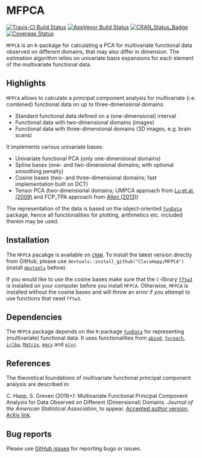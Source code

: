 # MFPCA

[![Travis-CI Build Status](https://travis-ci.org/ClaraHapp/MFPCA.svg?branch=master)](https://travis-ci.org/ClaraHapp/MFPCA) 
[![AppVeyor Build Status](https://ci.appveyor.com/api/projects/status/github/clarahapp/MFPCA?branch=master&svg=true)](https://ci.appveyor.com/project/clarahapp/MFPCA)
[![CRAN\_Status\_Badge](http://www.r-pkg.org/badges/version/MFPCA)](http://cran.r-project.org/package=MFPCA)
[![Coverage Status](https://img.shields.io/codecov/c/github/ClaraHapp/MFPCA/master.svg)](https://codecov.io/github/ClaraHapp/MFPCA?branch=master)



`MFPCA` is an `R`-package for calculating a PCA for multivariate functional data observed on different domains, that may also differ in dimension. The estimation algorithm relies on univariate basis expansions for each element of the multivariate functional data.

## Highlights ##

`MFPCA` allows to calculate a principal component analysis for multivariate (i.e. combined) functional data on up to three-dimensional domains:

* Standard functional data defined on a (one-dimensional) interval
* Functional data with two-dimensional domains (images)
* Functional data with three-dimensional domains (3D images, e.g. brain scans)

It implements various univariate bases:

* Univariate functional PCA (only one-dimensional domains)
* Spline bases (one- and two-dimensional domains; with optional smoothing penalty)
* Cosine bases (two- and three-dimensional domains; fast implementation built on DCT)
* Tensor PCA (two-dimensional domains; UMPCA approach from [Lu et al. (2009)](http://ieeexplore.ieee.org/xpl/articleDetails.jsp?arnumber=5272374) and FCP_TPA approach from [Allen (2013)](http://www.stat.rice.edu/~gallen/gallen_func_hopca_2013.pdf))

The representation of the data is based on the object-oriented [`funData`](https://github.com/ClaraHapp/funData) package, hence all functionalities for plotting, arithmetics etc. included therein may be used.


## Installation ##

The `MFPCA` pacakge is available on [`CRAN`](https://CRAN.R-project.org/package=MFPCA). To install the latest version directly from GitHub, please use `devtools::install_github("ClaraHapp/MFPCA")` (install [`devtools`](https://cran.r-project.org/package=devtools) before).

If you would like to use the cosine bases make sure that the `C`-library [`fftw3`](http://www.fftw.org/) is installed on your computer before you install `MFPCA`. Otherwise, `MFPCA` is installed without the cosine bases and will throw an error if you attempt to use functions that need `fftw3`.

## Dependencies ##

The `MFPCA` package depends on the `R`-package [`funData`](https://CRAN.R-project.org/package=funData) for representing (multivariate) functional data. It uses functionalities from 
[`abind`](https://CRAN.R-project.org/package=abind), 
[`foreach`](https://CRAN.R-project.org/package=foreach), 
[`irlba`](https://CRAN.R-project.org/package=irlba), 
[`Matrix`](https://CRAN.R-project.org/package=Matrix), 
[`mgcv`](https://CRAN.R-project.org/package=mgcv) and
[`plyr`](https://CRAN.R-project.org/package=plyr).

## References ##

The theoretical foundations of multivariate functional principal component analysis are described in:

C. Happ, S. Greven (2016+): Multivariate Functional Principal Component Analysis for Data Observed on Different (Dimensional) Domains.
    *Journal of the American Statistical Association*, to appear. [Accepted author version](http://dx.doi.org/10.1080/01621459.2016.1273115), [ArXiv link](http://arxiv.org/abs/1509.02029).

## Bug reports ##

Please use [GitHub issues](https://github.com/ClaraHapp/MFPCA/issues) for reporting bugs or issues.